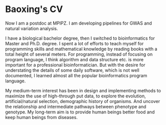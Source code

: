# Baoxing's CV

Now I am a postdoc at MPIPZ. I am developing pipelines for GWAS and natural variation analysis.

I have a biological bachelor degree, then I switched to bioinformatics for Master and Ph.D. degree. I spent a lot of efforts to teach myself for programming skills and mathematical knowledge by reading books with a total height of several meters. For programming, instead of focusing on program language, I think algorithm and data structure etc. is more important for a professional bioinformatician. But with the desire for understating the details of some daily software, which is not well documented, I learned almost all the popular bioinformatics program language.

My medium-term interest has been in design and implementing methods to maximize the use of high-through put data, to explore the evolution, artificial/natural selection, demographic history of organisms. And uncover the relationship and intermediate pathways between phenotype and genotype. My long-term aim is to provide human beings better food and keep human beings from diseases.
